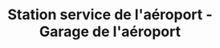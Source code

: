 ---
title: "Station service de l'aéroport - Garage de l'aéroport"
url: /dorval/station-service-de-laeroport-garage-de-laeroport/
shop: Autowerkstatt
---